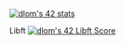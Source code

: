 <a href="https://github.com/JaeSeoKim/badge42"><img src="https://badge42.vercel.app/api/v2/cldfo3ybd02010fl41k2aj9pc/stats?cursusId=9&coalitionId=287" alt="dlom's 42 stats" /></a>

Libft <a href="https://github.com/JaeSeoKim/badge42"><img src="https://badge42.vercel.app/api/v2/cldfo3ybd02010fl41k2aj9pc/project/2928975" alt="dlom's 42 Libft Score" /></a>
